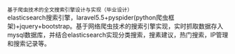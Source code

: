 `基于爬虫技术的全文搜索引擎设计与实现（毕业设计）`
<br/>
elasticsearch搜索引擎，laravel5.5+pyspider(python爬虫框架)+jquery+bootstrap。基于网络爬虫技术的搜索引擎实现，实时抓取数据存入mysql数据库，并结合elasticsearch实现分类搜索，搜素建议，热门搜索，IP管理和搜索记录等。

